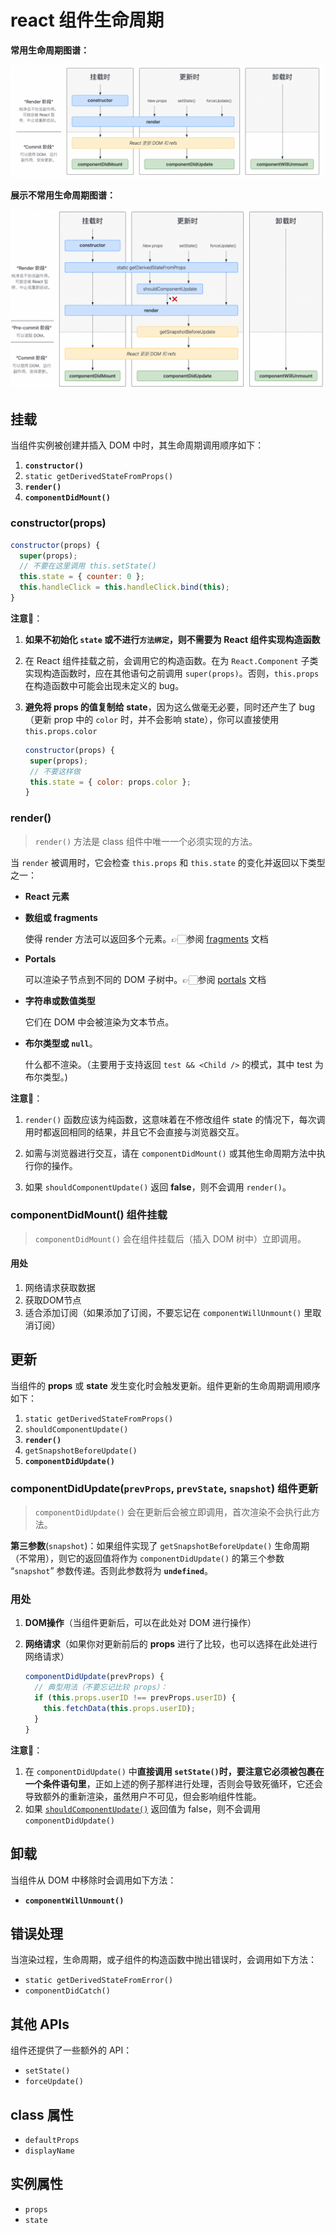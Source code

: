 # react 组件生命周期

**常用生命周期图谱：**

![image-20220812181235316](../../../assets/react/image-20220812181235316.png)

**展示不常用生命周期图谱：**

![image-20220812181353550](../../../assets/react/image-20220812181353550.png)

## 挂载

当组件实例被创建并插入 DOM 中时，其生命周期调用顺序如下：

1. **`constructor()`**
2. `static getDerivedStateFromProps()`
3. **`render()`**
4. **`componentDidMount()`**

### constructor(props)

```jsx
constructor(props) {
  super(props);
  // 不要在这里调用 this.setState()
  this.state = { counter: 0 };
  this.handleClick = this.handleClick.bind(this);
}
```

**注意📢**：

1. **如果不初始化 `state` 或不进行`方法绑定`，则不需要为 React 组件实现构造函数**

2. 在 React 组件挂载之前，会调用它的构造函数。在为 `React.Component` 子类实现构造函数时，应在其他语句之前调用 `super(props)`。否则，`this.props` 在构造函数中可能会出现未定义的 bug。

3. **避免将 props 的值复制给 state**，因为这么做毫无必要，同时还产生了 bug（更新 prop 中的 `color` 时，并不会影响 state），你可以直接使用 `this.props.color`

   ```jsx
   constructor(props) {
    super(props);
    // 不要这样做
    this.state = { color: props.color };
   }
   ```

### render()

> `render()` 方法是 class 组件中唯一一个必须实现的方法。

当 `render` 被调用时，它会检查 `this.props` 和 `this.state` 的变化并返回以下类型之一：

* **React 元素**

* **数组或 fragments**

  使得 render 方法可以返回多个元素。👉🏻参阅 [fragments](https://zh-hans.reactjs.org/docs/fragments.html) 文档

* **Portals**

  可以渲染子节点到不同的 DOM 子树中。👉🏻参阅 [portals](https://zh-hans.reactjs.org/docs/portals.html) 文档

* **字符串或数值类型**

  它们在 DOM 中会被渲染为文本节点。

* **布尔类型或 `null`**。

  什么都不渲染。（主要用于支持返回 `test && <Child />` 的模式，其中 test 为布尔类型。)

**注意📢**：

1. `render()` 函数应该为纯函数，这意味着在不修改组件 state 的情况下，每次调用时都返回相同的结果，并且它不会直接与浏览器交互。

2. 如需与浏览器进行交互，请在 `componentDidMount()` 或其他生命周期方法中执行你的操作。
3. 如果 `shouldComponentUpdate()` 返回 **false**，则不会调用 `render()`。

### componentDidMount() 组件挂载

> `componentDidMount()` 会在组件挂载后（插入 DOM 树中）立即调用。

#### 用处

1. 网络请求获取数据
2. 获取DOM节点
3. 适合添加订阅（如果添加了订阅，不要忘记在 `componentWillUnmount()` 里取消订阅）

## 更新

当组件的 **props** 或 **state** 发生变化时会触发更新。组件更新的生命周期调用顺序如下：

1. `static getDerivedStateFromProps()`
2. `shouldComponentUpdate()`
3. **`render()`**
4. `getSnapshotBeforeUpdate()`
5. **`componentDidUpdate()`**

### componentDidUpdate(`prevProps`, `prevState`, `snapshot`) 组件更新

> `componentDidUpdate()` 会在更新后会被立即调用，首次渲染不会执行此方法。

**第三参数**(`snapshot`)：如果组件实现了 `getSnapshotBeforeUpdate()` 生命周期（不常用），则它的返回值将作为 `componentDidUpdate()` 的第三个参数 “`snapshot`” 参数传递。否则此参数将为 **`undefined`**。

### 用处

1. **DOM操作**（当组件更新后，可以在此处对 DOM 进行操作）

2. **网络请求**（如果你对更新前后的 **props** 进行了比较，也可以选择在此处进行网络请求）

   ```jsx
   componentDidUpdate(prevProps) {
     // 典型用法（不要忘记比较 props）：
     if (this.props.userID !== prevProps.userID) {
       this.fetchData(this.props.userID);
     }
   }
   ```

**注意📢**：

1. 在 `componentDidUpdate()` 中**直接调用 `setState()`**时，要注意**它必须被包裹在一个条件语句里**，正如上述的例子那样进行处理，否则会导致死循环，它还会导致额外的重新渲染，虽然用户不可见，但会影响组件性能。
2. 如果 [`shouldComponentUpdate()`](https://zh-hans.reactjs.org/docs/react-component.html#shouldcomponentupdate) 返回值为 false，则不会调用 `componentDidUpdate()`

## 卸载

当组件从 DOM 中移除时会调用如下方法：

- **`componentWillUnmount()`**

## 错误处理

当渲染过程，生命周期，或子组件的构造函数中抛出错误时，会调用如下方法：

- `static getDerivedStateFromError()`
- `componentDidCatch()`

## 其他 APIs

组件还提供了一些额外的 API：

- `setState()`
- `forceUpdate()`

## class 属性

- `defaultProps`
- `displayName`

## 实例属性

- `props`
- `state`